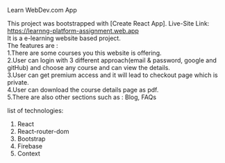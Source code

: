 Learn WebDev.com App

This project was bootstrapped with [Create React App]. Live-Site Link: https://learnng-platform-assignment.web.app \
It is a e-learning website based project. \
The features are : 
\
1.There are some courses you this website is offering. \
2.User can login with 3 different approach(email & password, google and gitHub) and choose any course and can view the details. \
3.User can get premium access and it will lead to checkout page which is private. \
4.User can download the course details page as pdf. \
5.There are also other sections such as : Blog, FAQs 

 list of technologies: 
 1. React 
 2. React-router-dom 
 3. Bootstrap 
 4. Firebase
 5. Context


